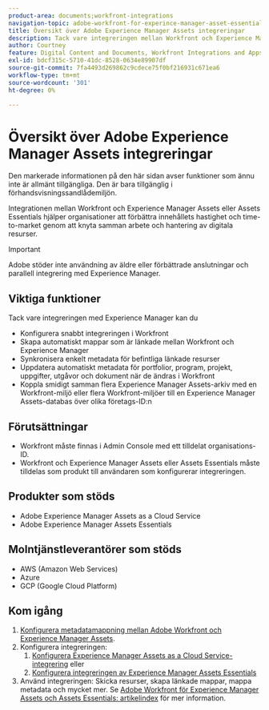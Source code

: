 ```yaml
---
product-area: documents;workfront-integrations
navigation-topic: adobe-workfront-for-experince-manager-asset-essentials
title: Översikt över Adobe Experience Manager Assets integreringar
description: Tack vare integreringen mellan Workfront och Experience Manager Assets eller Assets Essentials kan företag förbättra innehållets hastighet och time-to-market genom att knyta ihop arbete och hantering av digitala resurser.
author: Courtney
feature: Digital Content and Documents, Workfront Integrations and Apps
exl-id: bdcf315c-5710-41dc-8528-0634e89907df
source-git-commit: 7fa4493d269862c9cdece75f0bf216931c671ea6
workflow-type: tm+mt
source-wordcount: '301'
ht-degree: 0%

---
```


# Översikt över Adobe Experience Manager Assets integreringar

<span class="preview">Den markerade informationen på den här sidan avser funktioner som ännu inte är allmänt tillgängliga. Den är bara tillgänglig i förhandsvisningssandlådemiljön.</span>

<!-- Audited: 12/2023 -->

Integrationen mellan Workfront och Experience Manager Assets eller Assets Essentials hjälper organisationer att förbättra innehållets hastighet och time-to-market genom att knyta samman arbete och hantering av digitala resurser.

>[!IMPORTANT]
>
>Adobe stöder inte användning av äldre eller förbättrade anslutningar och parallell integrering med Experience Manager.

## Viktiga funktioner

Tack vare integreringen med Experience Manager kan du

* Konfigurera snabbt integreringen i Workfront
* Skapa automatiskt mappar som är länkade mellan Workfront och Experience Manager
* Synkronisera enkelt metadata för befintliga länkade resurser
* Uppdatera automatiskt metadata för portfolior, program, projekt, uppgifter, utgåvor och dokument när de ändras i Workfront
* Koppla smidigt samman flera Experience Manager Assets-arkiv med en Workfront-miljö eller flera Workfront-miljöer till en Experience Manager Assets-databas över olika företags-ID:n


## Förutsättningar

* Workfront måste finnas i Admin Console med ett tilldelat organisations-ID.
* Workfront och Experience Manager Assets eller Assets Essentials måste tilldelas som produkt till användaren som konfigurerar integreringen.


## Produkter som stöds

* Adobe Experience Manager Assets as a Cloud Service
* Adobe Experience Manager Assets Essentials

## Molntjänstleverantörer som stöds

* AWS (Amazon Web Services)
* Azure
* <span class="preview">GCP (Google Cloud Platform)</span>


## Kom igång

1. [Konfigurera metadatamappning mellan Adobe Workfront och Experience Manager Assets](https://experienceleague.adobe.com/docs/experience-manager-cloud-service/content/assets/integrations/configure-asset-metadata-mapping.html?lang=en).
1. Konfigurera integreringen:
   1. [Konfigurera Experience Manager Assets as a Cloud Service-integrering](/help/quicksilver/administration-and-setup/configure-integrations/configure-aacs-integration.md)
eller
   1. [Konfigurera integreringen av Experience Manager Assets Essentials](/help/quicksilver/documents/adobe-workfront-for-experience-manager-assets-essentials/setup-asset-essentials.md)
1. Använd integreringen: Skicka resurser, skapa länkade mappar, mappa metadata och mycket mer. Se [Adobe Workfront för Experience Manager Assets och Assets Essentials: artikelindex](/help/quicksilver/documents/adobe-workfront-for-experience-manager-assets-essentials/workfront-for-aem-asset-essentials.md) för mer information.
